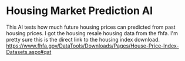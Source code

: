 # Housing Market Prediction AI

This AI tests how much future housing prices can predicted from past housing prices. I got the housing resale housing data from the fhfa.  I'm pretty sure this is the direct link to the housing index download. https://www.fhfa.gov/DataTools/Downloads/Pages/House-Price-Index-Datasets.aspx#qat

